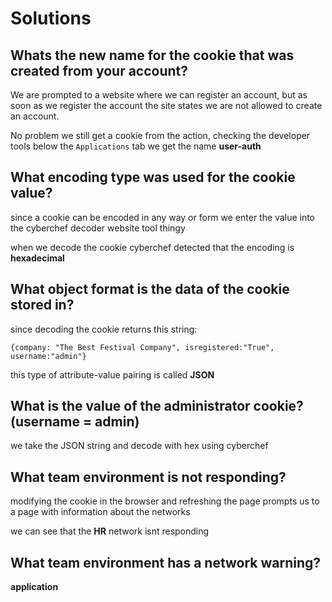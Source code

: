 # Solutions

## Whats the new name for the cookie that was created from your account?

We are prompted to a website where we can register an account, but as soon as we register the account the site states we are not allowed to create an account.

No problem we still get a cookie from the action, checking the developer tools below the `Applications` tab we get the name **user-auth**

## What encoding type was used for the cookie value?

since a cookie can be encoded in any way or form we enter the value into the cyberchef decoder website tool thingy

when we decode the cookie cyberchef detected that the encoding is **hexadecimal**

## What object format is the data of the cookie stored in?

since decoding the cookie returns this string:

    {company: "The Best Festival Company", isregistered:"True", username:"admin"}
    
this type of attribute-value pairing is called **JSON**

## What is the value of the administrator cookie? (username = admin)

we take the JSON string and decode with hex using cyberchef

## What team environment is not responding?

modifying the cookie in the browser and refreshing the page prompts us to a page with information about the networks

we can see that the **HR** network isnt responding


## What team environment has a network warning?

**application**


